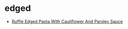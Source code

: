 # edged

 * [Ruffle Edged Pasta With Cauliflower And Parsley Sauce](../../index/r/ruffle-edged-pasta-with-cauliflower-and-parsley-sauce-11465.json)
